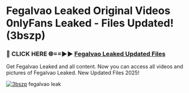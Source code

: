 # Fegalvao Leaked Original Videos 0nlyFans Leaked - Files Updated! (3bszp)

<h3>🔴 CLICK HERE 🌐==►► <a href="https://tinyurl.com/2wckxsce" rel="nofollow">Fegalvao Leaked Updated Files</a></h3>

Get Fegalvao Leaked and all content. Now you can access all videos and pictures of Fegalvao Leaked. New Updated Files 2025!

[![3bszp](https://i.imgur.com/AFduVYN.gif)](https://tinyurl.com/2wckxsce)
fegalvao leak